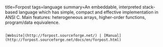 title=Forpost
tags=language
summary=An embeddable, interpreted stack-based language which has simple, compact and effective implementation in ANSI C. Main features: heterogeneous arrays, higher-order functions, program/data equivalence.
~~~~~~

[Website](http://forpost.sourceforge.net/) | [Manual](http://forpost.sourceforge.net/docs/en/forpost.html)

